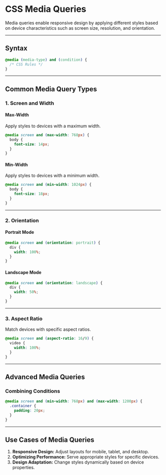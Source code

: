 # **CSS Media Queries**

Media queries enable responsive design by applying different styles based on device characteristics such as screen size, resolution, and orientation.  

---

## **Syntax**  

```css
@media (media-type) and (condition) {
  /* CSS Rules */
}
```

---

## **Common Media Query Types**  

### **1. Screen and Width**  

#### **Max-Width**  
Apply styles to devices with a maximum width.  

```css
@media screen and (max-width: 768px) {
  body {
    font-size: 14px;
  }
}
```

#### **Min-Width**  
Apply styles to devices with a minimum width.  

```css
@media screen and (min-width: 1024px) {
  body {
    font-size: 18px;
  }
}
```

---

### **2. Orientation**  

#### **Portrait Mode**  

```css
@media screen and (orientation: portrait) {
  div {
    width: 100%;
  }
}
```

#### **Landscape Mode**  

```css
@media screen and (orientation: landscape) {
  div {
    width: 50%;
  }
}
```

---

### **3. Aspect Ratio**  

Match devices with specific aspect ratios.  

```css
@media screen and (aspect-ratio: 16/9) {
  video {
    width: 100%;
  }
}
```

---

## **Advanced Media Queries**  

### **Combining Conditions**  

```css
@media screen and (min-width: 768px) and (max-width: 1200px) {
  .container {
    padding: 20px;
  }
}
```
<!-- 
### **Targeting High-Resolution Screens**  

```css
@media screen and (min-resolution: 2dppx) {
  img {
    filter: grayscale(50%);
  }
}
``` -->

---

## **Use Cases of Media Queries**  

1. **Responsive Design:** Adjust layouts for mobile, tablet, and desktop.  
2. **Optimizing Performance:** Serve appropriate styles for specific devices.  
3. **Design Adaptation:** Change styles dynamically based on device properties.  
